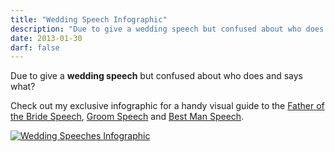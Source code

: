 ```yaml
---
title: "Wedding Speech Infographic"
description: "Due to give a wedding speech but confused about who does and says what? Check out this visual guide to the best man, groom and father of the bride speeches."
date: 2013-01-30
darf: false
---
```

Due to give a **wedding speech** but confused about who does and says what?

Check out my exclusive infographic for a handy visual guide to the [Father of the Bride Speech](/father-of-the-bride-speech/ "Father of the Bride Speech"), [Groom Speech](/groom-speech/ "Groom Speech") and [Best Man Speech](/best-man-speech/ "Best Man Speech").

[![Wedding Speeches Infographic](/images/wedding-speeches-infographic-800px.jpg)](/images/wedding-speeches-infographic-800px.jpg)
